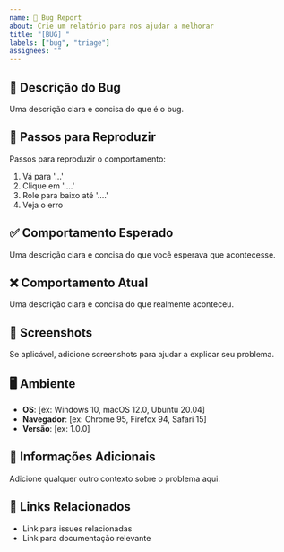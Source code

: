 ```yaml
---
name: 🐛 Bug Report
about: Crie um relatório para nos ajudar a melhorar
title: "[BUG] "
labels: ["bug", "triage"]
assignees: ""
---
```


## 🐛 Descrição do Bug

Uma descrição clara e concisa do que é o bug.

## 🔄 Passos para Reproduzir

Passos para reproduzir o comportamento:

1. Vá para '...'
2. Clique em '....'
3. Role para baixo até '....'
4. Veja o erro

## ✅ Comportamento Esperado

Uma descrição clara e concisa do que você esperava que acontecesse.

## ❌ Comportamento Atual

Uma descrição clara e concisa do que realmente aconteceu.

## 📸 Screenshots

Se aplicável, adicione screenshots para ajudar a explicar seu problema.

## 🖥️ Ambiente

- **OS**: [ex: Windows 10, macOS 12.0, Ubuntu 20.04]
- **Navegador**: [ex: Chrome 95, Firefox 94, Safari 15]
- **Versão**: [ex: 1.0.0]

## 📝 Informações Adicionais

Adicione qualquer outro contexto sobre o problema aqui.

## 🔗 Links Relacionados

- Link para issues relacionadas
- Link para documentação relevante
